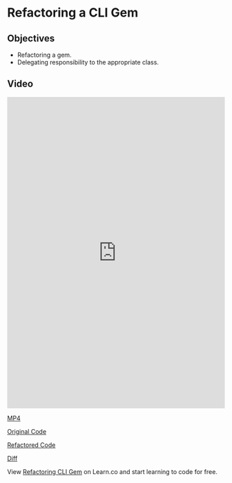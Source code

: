# Refactoring a CLI Gem

## Objectives

* Refactoring a gem.
* Delegating responsibility to the appropriate class.

## Video

<iframe width="100%" height="720" src="https://www.youtube.com/embed/JEL_PXr74qQ?rel=0&amp;showinfo=0" frameborder="0" allowfullscreen></iframe>

[MP4](http://learn-co-videos.s3.amazonaws.com/cli/cli-refactor.mp4)

[Original Code](https://github.com/aviflombaum/museum-shows/tree/master)

[Refactored Code](https://github.com/aviflombaum/museum-shows/tree/refactored)

[Diff](https://github.com/aviflombaum/museum-shows/pull/1/files?diff=unified)

<p data-visibility='hidden'>View <a href='https://learn.co/lessons/refactoring-cli-gem'>Refactoring CLI Gem</a> on Learn.co and start learning to code for free.</p>
